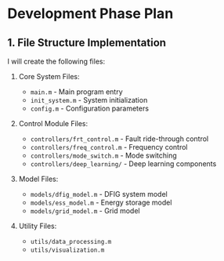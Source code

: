 # Development Phase Plan

## 1. File Structure Implementation

I will create the following files:

1. Core System Files:
   - `main.m` - Main program entry
   - `init_system.m` - System initialization
   - `config.m` - Configuration parameters

2. Control Module Files:
   - `controllers/frt_control.m` - Fault ride-through control
   - `controllers/freq_control.m` - Frequency control
   - `controllers/mode_switch.m` - Mode switching
   - `controllers/deep_learning/` - Deep learning components

3. Model Files:
   - `models/dfig_model.m` - DFIG system model
   - `models/ess_model.m` - Energy storage model
   - `models/grid_model.m` - Grid model

4. Utility Files:
   - `utils/data_processing.m`
   - `utils/visualization.m` 